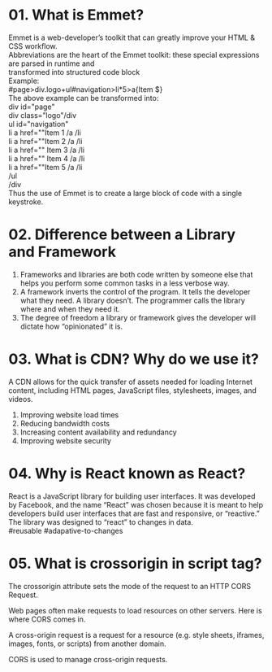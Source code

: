 # 01. What is Emmet?
Emmet is a web-developer’s toolkit that can greatly improve your HTML & CSS workflow. <br>
Abbreviations are the heart of the Emmet toolkit: these special expressions are parsed in runtime and <br>
transformed into structured code block <br>
Example:<br>
    #page>div.logo+ul#navigation>li\*5>a{Item $}<br>
The above example can be transformed into:<br>
    div id="page"<br>
        div class="logo"/div<br>
        ul id="navigation"<br>
            li a href=""Item 1 /a /li<br>
            li a href=""Item 2 /a /li<br>
            li a href="" Item 3 /a /li<br>
            li a href="" Item 4 /a /li<br>
            li a href=""Item 5 /a /li<br>
        /ul<br>
    /div<br>
Thus the use of Emmet is to create a large block of code with a single keystroke.<br>
# 02.  Difference between a Library and Framework
<ol>
<li>Frameworks and libraries are both code written by someone else that helps you perform some common tasks in a less verbose way.</li>
<li>A framework inverts the control of the program. It tells the developer what they need. A library doesn’t. The programmer calls the library where and when they need it.</li>
<li>The degree of freedom a library or framework gives the developer will dictate how “opinionated” it is.</li>
</ol>

# 03.  What is CDN? Why do we use it? 
A CDN allows for the quick transfer of assets needed for loading Internet content, including HTML pages, JavaScript files, stylesheets, images, and videos.<br>
1. Improving website load times <br>
2. Reducing bandwidth costs
3. Increasing content availability and redundancy 
4. Improving website security

# 04.  Why is React known as React?
React is a JavaScript library for building user interfaces. It was developed by Facebook, and the name “React” was chosen because it is meant to help developers build user interfaces that are fast and responsive, or “reactive.” The library was designed to “react” to changes in data. <br>#reusable #adapative-to-changes <br>

# 05.  What is crossorigin in script tag?
The crossorigin attribute sets the mode of the request to an HTTP CORS Request.<br>

Web pages often make requests to load resources on other servers. Here is where CORS comes in.<br>

A cross-origin request is a request for a resource (e.g. style sheets, iframes, images, fonts, or scripts) from another domain.<br>

CORS is used to manage cross-origin requests.<br>
